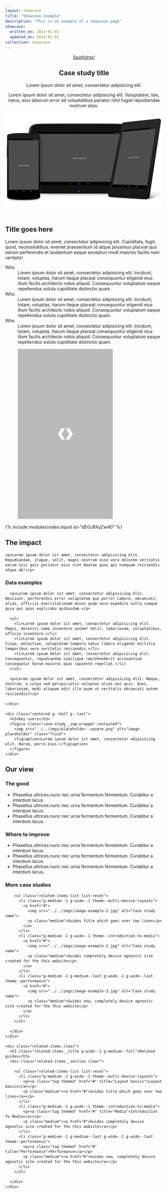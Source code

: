 ```yaml
---
layout: showcase
title: "Showcase example"
description: "This is an example of a showcase page"
showcase:
  written_on: 2014-01-01
  updated_on: 2014-02-02
collection: showcase
---
```


<header class="spotlight-header spotlight-header--detail spotlight-header--landscape clear">
  <div class="spotlight-header__container container">
    <nav class="breadcrumbs">
      <p>
        <a href="/spotlights/index.html" title="Spotlights">Spotlights</a>/
      </p>
    </nav>
    <div class="spotlight-header__copy g--half">
      <h2 class="xxlarge">Case study title</h2>
      <p class="spotlight-header__excerpt">Lorem ipsum dolor sit amet, consectetur adipisicing elit.</p>
      <p>Lorem ipsum dolor sit amet, consectetur adipisicing elit. Voluptatem, iste, natus, eius laborum error ad voluptatibus pariatur nihil fugiat repudiandae nostrum alias.</p>
    </div>
    <div class="spotlight-header__media g--half g--last">
      <img src="../../imgs/placeholder--device-landscape.jpg" class="spotlight-header__image">
    </div>
  </div>
</header>

<div class="case-study-wrapper has-video-after">
  <div class="container clear">
    <div class="g--half">
      <h2>Title goes here</h2>
      <p>Lorem ipsum dolor sit amet, consectetur adipisicing elit. Cupiditate, fugit, quod, necessitatibus, eveniet praesentium id atque possimus placeat quo earum perferendis et laudantium eaque excepturi modi maiores facilis nam veritatis!</p>
      <dl>
        <dt>Who</dt>
        <dd>Lorem ipsum dolor sit amet, consectetur adipisicing elit. Incidunt, totam, voluptas, harum itaque placeat consequuntur eligendi eius illum facilis architecto nobis aliquid. Consequuntur voluptatum eaque repellendus soluta cupiditate distinctio quam.</dd>
        <dt>Who</dt>
        <dd>Lorem ipsum dolor sit amet, consectetur adipisicing elit. Incidunt, totam, voluptas, harum itaque placeat consequuntur eligendi eius illum facilis architecto nobis aliquid. Consequuntur voluptatum eaque repellendus soluta cupiditate distinctio quam.</dd>
        <dt>Who</dt>
        <dd>Lorem ipsum dolor sit amet, consectetur adipisicing elit. Incidunt, totam, voluptas, harum itaque placeat consequuntur eligendi eius illum facilis architecto nobis aliquid. Consequuntur voluptatum eaque repellendus soluta cupiditate distinctio quam.</dd>
      </dl>
    </div>
    <figure class="case-study__img-wrapper g--half g--last">
      <img src="../../imgs/placeholder--side-by-side.png" alt="image placeholder" class="fluid">
    </figure>
  </div>
</div>

<div class="container clear">
  {% include modules/video.liquid id="dEGJ8XyZw40" %}

  <div class="content">
    <h2>The impact</h2>

    <p>Lorem ipsum dolor sit amet, consectetur adipisicing elit. Repudiandae, itaque, velit, magni nostrum esse vero dolorem veritatis earum nisi quis pariatur eius sint beatae quos qui numquam reiciendis atque ab!</p>
  </div>

  <div class="spotlight-content clear">
    <div class="indented-medium g--half">
      <h3>Data examples</h3>

      <p>Lorem ipsum dolor sit amet, consectetur adipisicing elit. Nesciunt, perferendis error voluptatem quo porro? Labore, obcaecati, alias, officiis exercitationem minus quam vero expedita nulla cumque quia qui quos explicabo quibusdam.</p>

      <ul>
        <li>Lorem ipsum dolor sit amet, consectetur adipisicing elit. Magni, deleniti nemo inventore autem? Velit, laboriosam, voluptatibus, officia inventore.</li>
        <li>Lorem ipsum dolor sit amet, consectetur adipisicing elit. Culpa, molestiae, voluptatem tempora natus libero eligendi mollitia temporibus vero veritatis reiciendis.</li>
        <li>Lorem ipsum dolor sit amet, consectetur adipisicing elit. Consequuntur, repudiandae similique reprehenderit accusantium consequatur harum maiores quas sapiente repellat.</li>
      </ul>

      <p>Lorem ipsum dolor sit amet, consectetur adipisicing elit. Neque, nostrum, a culpa sed perspiciatis voluptas alias eos quis. Quos, laboriosam, modi aliquam odit illo quam ut veritatis obcaecati autem reiciendis?</p>

    </div>

    <div class="centered g--half g--last">
      <h3>Key users</h3>
      <figure class="case-study__img-wrapper contained">
        <img src="../../imgs/placeholder--square.png" alt="image placeholder" class="fluid">
        <figcaption>Lorem ipsum dolor sit amet, consectetur adipisicing elit. Harum, porro eius.</figcaption>
      </figure>
    </div>
  </div>


</div>

<div class="our-view">
  <div class="container-medium clear">
    <div class="g--half">
      <h2 class="huge our-view__title">Our view</h2>
    </div>
    <div class="our-view__content g--half g--last">
      <div class="our-view__list-wrapper">
        <h3 class="our-view__subtitle">The good</h3>
        <ul>
          <li>Phasellus ultrices nunc nec urna fermentum fermentum. Curabitur a interdum lacus.</li>
          <li>Phasellus ultrices nunc nec urna fermentum fermentum. Curabitur a interdum lacus.</li>
          <li>Phasellus ultrices nunc nec urna fermentum fermentum. Curabitur a interdum lacus.</li>
        </ul>
      </div>
      <div class="our-view__list-wrapper">
        <h3 class="our-view__subtitle">Where to improve</h3>
        <ul>
          <li>Phasellus ultrices nunc nec urna fermentum fermentum. Curabitur a interdum lacus.</li>
          <li>Phasellus ultrices nunc nec urna fermentum fermentum. Curabitur a interdum lacus.</li>
          <li>Phasellus ultrices nunc nec urna fermentum fermentum. Curabitur a interdum lacus.</li>
        </ul>
      </div>
    </div>
  </div>
</div>

<div class="container">

  <div class="related-items-group">
    <div class="related-items clear">
      <h3 class="related-items__title g-wide--1 g-medium--full">More case studies</h3>
      <div class="related-items__section clear">

        <ul class="related-items-list list-reset">
          <li class="g-medium--1 g-wide--1 theme--multi-device-layouts">
            <a href="#">
              <img src="../../imgs/image-example-2.jpg" alt="Case study name">
              <p class="medium">Guides title which goes over two lines</p>
            </a>
          </li>
          <li class="g-medium--1 g-wide--1 theme--introduction-to-media">
            <a href="#">
              <img src="../../imgs/image-example-2.jpg" alt="Case study name">
              <p class="medium">Guides completely device agnostic site created for the this website</p>
            </a>
          </li>
          <li class="g-medium--1 g-medium--last g-wide--1 g-wide--last theme--performance">
            <a href="#">
              <img src="../../imgs/image-example-3.jpg" alt="Case study name">
              <p class="medium">Guides new, completely device agnostic site created for the this website</p>
            </a>
          </li>
        </ul>

      </div>
    </div>

    <div class="related-items clear">
      <h3 class="related-items__title g-wide--1 g-medium--full">Related guides</h3>
      <div class="related-items__section clear">

        <ul class="related-items-list list-reset">
          <li class="g-medium--1 g-wide--1 theme--multi-device-layouts">
            <p><a class="tag themed" href="#" title="Layout basics">Layout basics</a></p>
            <p class="medium"><a href="#">Guides title which goes over two lines</a></p>
          </li>
          <li class="g-medium--1 g-wide--1 theme--introduction-to-media">
            <p><a class="tag themed" href="#" title="Media">Introduction To Media</a></p>
            <p class="medium"><a href="#">Guides completely device agnostic site created for the this website</a></p>
          </li>
          <li class="g-medium--1 g-medium--last g-wide--1 g-wide--last theme--performance">
            <p><a class="tag themed" href="#" title="Performance">Performance</a></p>
            <p class="medium"><a href="#">Guides new, completely device agnostic site created for the this website</a></p>
          </li>
        </ul>

      </div>
    </div>
  </div>

</div>
